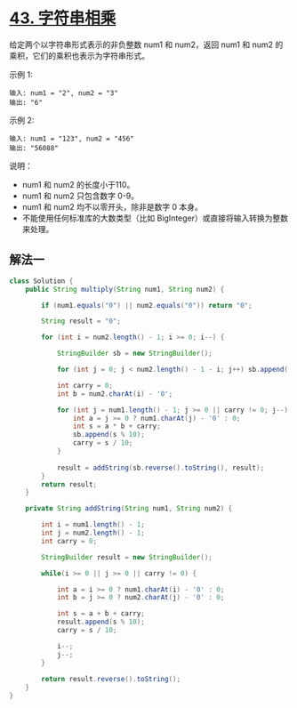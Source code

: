 # [43. 字符串相乘](https://leetcode-cn.com/problems/multiply-strings/)

给定两个以字符串形式表示的非负整数 num1 和 num2，返回 num1 和 num2 的乘积，它们的乘积也表示为字符串形式。

示例 1:

```
输入: num1 = "2", num2 = "3"
输出: "6"
```

示例 2:

```
输入: num1 = "123", num2 = "456"
输出: "56088"
```

说明：

- num1 和 num2 的长度小于110。
- num1 和 num2 只包含数字 0-9。
- num1 和 num2 均不以零开头，除非是数字 0 本身。
- 不能使用任何标准库的大数类型（比如 BigInteger）或直接将输入转换为整数来处理。


## 解法一

```Java
class Solution {
    public String multiply(String num1, String num2) {

        if (num1.equals("0") || num2.equals("0")) return "0";

        String result = "0";

        for (int i = num2.length() - 1; i >= 0; i--) {

            StringBuilder sb = new StringBuilder();

            for (int j = 0; j < num2.length() - 1 - i; j++) sb.append('0');

            int carry = 0;
            int b = num2.charAt(i) - '0';

            for (int j = num1.length() - 1; j >= 0 || carry != 0; j--) {
                int a = j >= 0 ? num1.charAt(j) - '0' : 0;
                int s = a * b + carry;
                sb.append(s % 10);
                carry = s / 10;
            }
            
            result = addString(sb.reverse().toString(), result);
        }
        return result;
    }

    private String addString(String num1, String num2) {

        int i = num1.length() - 1;
        int j = num2.length() - 1;
        int carry = 0;

        StringBuilder result = new StringBuilder();

        while(i >= 0 || j >= 0 || carry != 0) {

            int a = i >= 0 ? num1.charAt(i) - '0' : 0;
            int b = j >= 0 ? num2.charAt(j) - '0' : 0;

            int s = a + b + carry;
            result.append(s % 10);
            carry = s / 10;

            i--;
            j--;
        }
        
        return result.reverse().toString();
    }
}
```